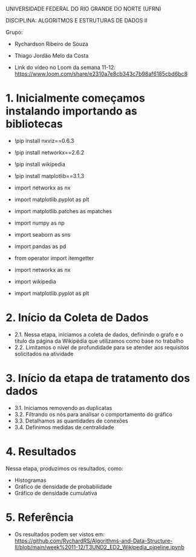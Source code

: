 UNIVERSIDADE FEDERAL DO RIO GRANDE DO NORTE (UFRN)

DISCIPLINA: ALGORITMOS E ESTRUTURAS DE DADOS II

Grupo: 
- Rychardson Ribeiro de Souza
- Thiago Jordão Melo da Costa

- Link do vídeo no Loom da semana 11-12: https://www.loom.com/share/e2310a7e8cb343c7b98af6185cbd6bc8

# 1. Inicialmente começamos instalando importando as bibliotecas #

- !pip install nxviz==0.6.3
- !pip install networkx==2.6.2
- !pip install wikipedia
- !pip install matplotlib==3.1.3
- import networkx as nx
- import matplotlib.pyplot as plt
- import matplotlib.patches as mpatches
- import numpy as np
- import seaborn as sns
- import pandas as pd
     

- from operator import itemgetter
- import networkx as nx
- import wikipedia
- import matplotlib.pyplot as plt
     

# 2. Início da Coleta de Dados #

- 2.1. Nessa etapa, iniciamos a coleta de dados, definindo o grafo e o título da página da Wikipédia que utilizamos como base no trabalho
- 2.2. Limitamos o nível de profundidade para se atender aos requisitos solicitados na atividade

# 3. Início da etapa de tratamento dos dados #

- 3.1. Iniciamos removendo as duplicatas
- 3.2. Filtrando os nós para analisar o comportamento do gráfico
- 3.3. Detalhamos as quantidades de conexões
- 3.4. Definimos medidas de centralidade

# 4. Resultados #

Nessa etapa, produzimos os resultados, como:
- Histogramas
- Gráfico de densidade de probabilidade
- Gráfico de densidade cumulativa

# 5. Referência #
- Os resultados podem ser vistos em:
https://github.com/RychardRS/Algorithms-and-Data-Structure-II/blob/main/week%2011-12/T3UND2_ED2_Wikipedia_pipeline.ipynb



     


